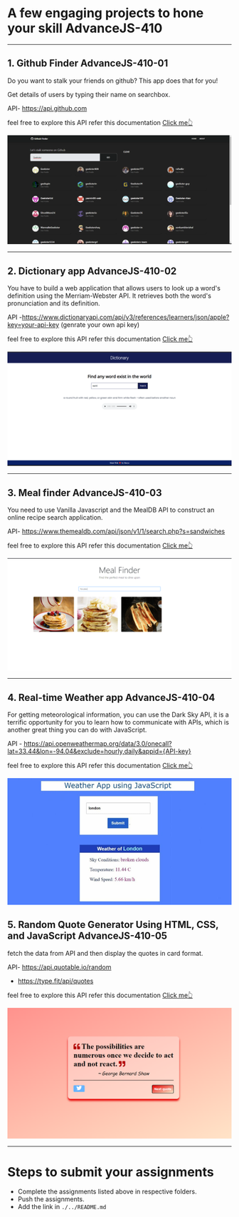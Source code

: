 # A few engaging projects to hone your skill AdvanceJS-410

<hr>

## 1. Github Finder AdvanceJS-410-01

Do you want to stalk your friends on github? This app does that for you!

Get details of users by typing their name on searchbox.

API- https://api.github.com

feel free to explore this API refer this documentation [Click me👆](https://docs.github.com/en/developers/overview/about-githubs-apis)

![](./image/github_finder.png)

<hr>

## 2. Dictionary app AdvanceJS-410-02

You have to build a web application that allows users to look up a word's definition using the Merriam-Webster API. It retrieves both the word's pronunciation and its definition.

API -https://www.dictionaryapi.com/api/v3/references/learners/json/apple?key=your-api-key (genrate your own api key)

feel free to explore this API refer this documentation [Click me👆](https://www.dictionaryapi.com/products/api-learners-dictionary)

![](./image/dictionary.png)

<hr>

## 3. Meal finder AdvanceJS-410-03

You need to use Vanilla Javascript and the MealDB API to construct an online recipe search application.

API- https://www.themealdb.com/api/json/v1/1/search.php?s=sandwiches

feel free to explore this API refer this documentation [Click me👆](https://www.themealdb.com/api.php)

![](./image/meal-finder.png)

<hr>

## 4. Real-time Weather app AdvanceJS-410-04

For getting meteorological information, you can use the Dark Sky API, it is a terrific opportunity for you to learn how to communicate with APIs, which is another great thing you can do with JavaScript. 

API - https://api.openweathermap.org/data/3.0/onecall?lat=33.44&lon=-94.04&exclude=hourly,daily&appid={API-key}

feel free to explore this API refer this documentation [Click me👆](https://openweathermap.org/api/one-call-3)

![](./image/weather.jpg)

## 5. Random Quote Generator Using HTML, CSS, and JavaScript AdvanceJS-410-05

fetch the data from API and then display the quotes in card format.

API- https://api.quotable.io/random 

- https://type.fit/api/quotes
  
 feel free to explore this API refer this documentation [Click me👆](https://github.com/lukePeavey/quotable)
 
![](./image/quote.png)

<hr>

# Steps to submit your assignments

- Complete the assignments listed above in respective folders.
- Push the assignments.
- Add the link in ```./../README.md``` 


